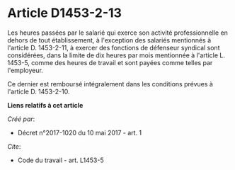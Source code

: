 # Article D1453-2-13

Les heures passées par le salarié qui exerce son activité professionnelle en dehors de tout établissement, à l'exception des
salariés mentionnés à l'article D. 1453-2-11, à exercer des fonctions de défenseur syndical sont considérées, dans la limite
de dix heures par mois mentionnée à l'article L. 1453-5, comme des heures de travail et sont payées comme telles par
l'employeur. 

Ce dernier est remboursé intégralement dans les conditions prévues à l'article D. 1453-2-10.

**Liens relatifs à cet article**

_Créé par_:

  - Décret n°2017-1020 du 10 mai 2017 - art. 1

_Cite_:

  - Code du travail - art. L1453-5
